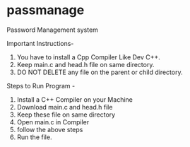 # passmanage
Password Management system

Important Instructions-
1. You have to install a Cpp Compiler Like Dev C++.
2. Keep main.c and head.h file on same directory.
3. DO NOT DELETE any file on the parent or child directory.

Steps to Run Program -
1. Install  a  C++  Compiler  on  your  Machine
2. Download main.c and head.h file
3. Keep these file on same directory
4. Open main.c in Compiler
5. follow the above steps
6. Run the file.


